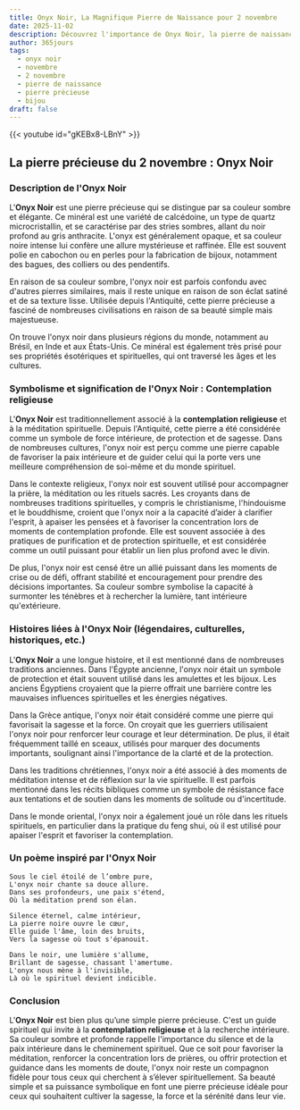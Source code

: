 ```yaml
---
title: Onyx Noir, La Magnifique Pierre de Naissance pour 2 novembre
date: 2025-11-02
description: Découvrez l'importance de Onyx Noir, la pierre de naissance du 2 novembre qui symbolise Contemplation religieuse. Laissez sa beauté et sa signification illuminer votre journée.
author: 365jours
tags:
  - onyx noir
  - novembre
  - 2 novembre
  - pierre de naissance
  - pierre précieuse
  - bijou
draft: false
---
```


{{< youtube id="gKEBx8-LBnY" >}}

## La pierre précieuse du 2 novembre : Onyx Noir

### Description de l'Onyx Noir

L'**Onyx Noir** est une pierre précieuse qui se distingue par sa couleur sombre et élégante. Ce minéral est une variété de calcédoine, un type de quartz microcristallin, et se caractérise par des stries sombres, allant du noir profond au gris anthracite. L'onyx est généralement opaque, et sa couleur noire intense lui confère une allure mystérieuse et raffinée. Elle est souvent polie en cabochon ou en perles pour la fabrication de bijoux, notamment des bagues, des colliers ou des pendentifs.

En raison de sa couleur sombre, l'onyx noir est parfois confondu avec d'autres pierres similaires, mais il reste unique en raison de son éclat satiné et de sa texture lisse. Utilisée depuis l'Antiquité, cette pierre précieuse a fasciné de nombreuses civilisations en raison de sa beauté simple mais majestueuse.

On trouve l'onyx noir dans plusieurs régions du monde, notamment au Brésil, en Inde et aux États-Unis. Ce minéral est également très prisé pour ses propriétés ésotériques et spirituelles, qui ont traversé les âges et les cultures.

### Symbolisme et signification de l'Onyx Noir : Contemplation religieuse

L'**Onyx Noir** est traditionnellement associé à la **contemplation religieuse** et à la méditation spirituelle. Depuis l'Antiquité, cette pierre a été considérée comme un symbole de force intérieure, de protection et de sagesse. Dans de nombreuses cultures, l'onyx noir est perçu comme une pierre capable de favoriser la paix intérieure et de guider celui qui la porte vers une meilleure compréhension de soi-même et du monde spirituel.

Dans le contexte religieux, l'onyx noir est souvent utilisé pour accompagner la prière, la méditation ou les rituels sacrés. Les croyants dans de nombreuses traditions spirituelles, y compris le christianisme, l'hindouisme et le bouddhisme, croient que l'onyx noir a la capacité d’aider à clarifier l'esprit, à apaiser les pensées et à favoriser la concentration lors de moments de contemplation profonde. Elle est souvent associée à des pratiques de purification et de protection spirituelle, et est considérée comme un outil puissant pour établir un lien plus profond avec le divin.

De plus, l'onyx noir est censé être un allié puissant dans les moments de crise ou de défi, offrant stabilité et encouragement pour prendre des décisions importantes. Sa couleur sombre symbolise la capacité à surmonter les ténèbres et à rechercher la lumière, tant intérieure qu'extérieure.

### Histoires liées à l'Onyx Noir (légendaires, culturelles, historiques, etc.)

L'**Onyx Noir** a une longue histoire, et il est mentionné dans de nombreuses traditions anciennes. Dans l'Égypte ancienne, l'onyx noir était un symbole de protection et était souvent utilisé dans les amulettes et les bijoux. Les anciens Égyptiens croyaient que la pierre offrait une barrière contre les mauvaises influences spirituelles et les énergies négatives.

Dans la Grèce antique, l'onyx noir était considéré comme une pierre qui favorisait la sagesse et la force. On croyait que les guerriers utilisaient l'onyx noir pour renforcer leur courage et leur détermination. De plus, il était fréquemment taillé en sceaux, utilisés pour marquer des documents importants, soulignant ainsi l'importance de la clarté et de la protection.

Dans les traditions chrétiennes, l'onyx noir a été associé à des moments de méditation intense et de réflexion sur la vie spirituelle. Il est parfois mentionné dans les récits bibliques comme un symbole de résistance face aux tentations et de soutien dans les moments de solitude ou d'incertitude.

Dans le monde oriental, l'onyx noir a également joué un rôle dans les rituels spirituels, en particulier dans la pratique du feng shui, où il est utilisé pour apaiser l'esprit et favoriser la contemplation.

### Un poème inspiré par l'Onyx Noir

	Sous le ciel étoilé de l’ombre pure,  
	L'onyx noir chante sa douce allure.  
	Dans ses profondeurs, une paix s'étend,  
	Où la méditation prend son élan.
	
	Silence éternel, calme intérieur,  
	La pierre noire ouvre le cœur,  
	Elle guide l'âme, loin des bruits,  
	Vers la sagesse où tout s'épanouit.
	
	Dans le noir, une lumière s'allume,  
	Brillant de sagesse, chassant l'amertume.  
	L'onyx nous mène à l'invisible,  
	Là où le spirituel devient indicible.

### Conclusion

L'**Onyx Noir** est bien plus qu’une simple pierre précieuse. C'est un guide spirituel qui invite à la **contemplation religieuse** et à la recherche intérieure. Sa couleur sombre et profonde rappelle l'importance du silence et de la paix intérieure dans le cheminement spirituel. Que ce soit pour favoriser la méditation, renforcer la concentration lors de prières, ou offrir protection et guidance dans les moments de doute, l'onyx noir reste un compagnon fidèle pour tous ceux qui cherchent à s’élever spirituellement. Sa beauté simple et sa puissance symbolique en font une pierre précieuse idéale pour ceux qui souhaitent cultiver la sagesse, la force et la sérénité dans leur vie.